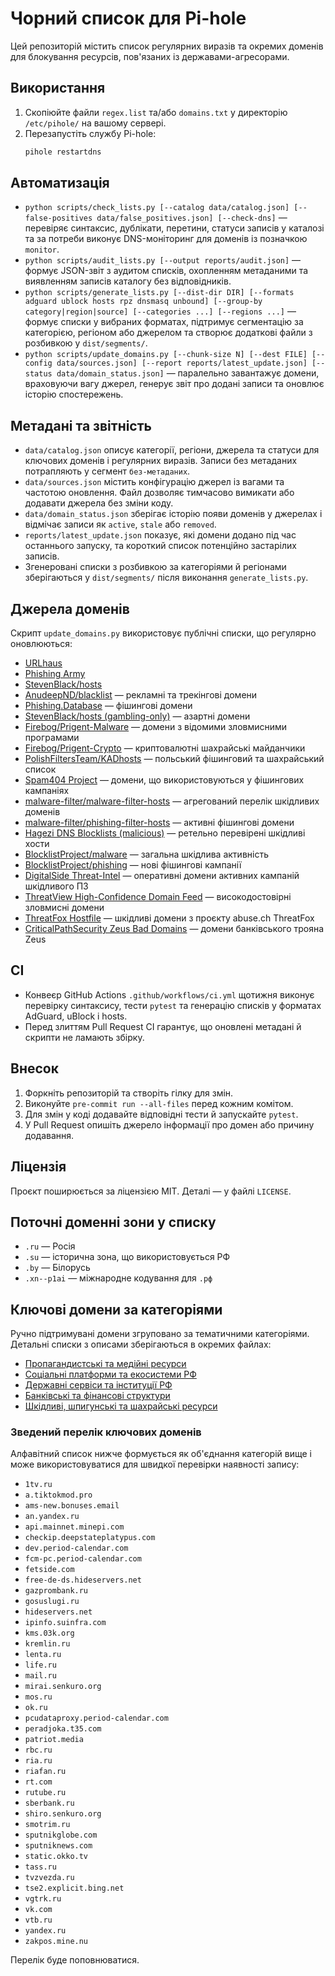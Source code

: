 # Чорний список для Pi-hole

Цей репозиторій містить список регулярних виразів та окремих доменів для блокування ресурсів,
пов'язаних із державами-агресорами.

## Використання
1. Скопіюйте файли `regex.list` та/або `domains.txt` у директорію `/etc/pihole/` на вашому сервері.
2. Перезапустіть службу Pi-hole:
   ```bash
   pihole restartdns
   ```

## Автоматизація
- `python scripts/check_lists.py [--catalog data/catalog.json] [--false-positives data/false_positives.json] [--check-dns]` — перевіряє синтаксис, дублікати, перетини, статуси записів у каталозі та за потреби виконує DNS-моніторинг для доменів із позначкою `monitor`.
- `python scripts/audit_lists.py [--output reports/audit.json]` — формує JSON-звіт з аудитом списків, охопленням метаданими та виявленням записів каталогу без відповідників.
- `python scripts/generate_lists.py [--dist-dir DIR] [--formats adguard ublock hosts rpz dnsmasq unbound] [--group-by category|region|source] [--categories ...] [--regions ...]` — формує списки у вибраних форматах, підтримує сегментацію за категорією, регіоном або джерелом та створює додаткові файли з розбивкою у `dist/segments/`.
- `python scripts/update_domains.py [--chunk-size N] [--dest FILE] [--config data/sources.json] [--report reports/latest_update.json] [--status data/domain_status.json]` — паралельно завантажує домени, враховуючи вагу джерел, генерує звіт про додані записи та оновлює історію спостережень.

## Метадані та звітність
- `data/catalog.json` описує категорії, регіони, джерела та статуси для ключових доменів і регулярних виразів. Записи без метаданих потрапляють у сегмент `без-метаданих`.
- `data/sources.json` містить конфігурацію джерел із вагами та частотою оновлення. Файл дозволяє тимчасово вимикати або додавати джерела без зміни коду.
- `data/domain_status.json` зберігає історію появи доменів у джерелах і відмічає записи як `active`, `stale` або `removed`.
- `reports/latest_update.json` показує, які домени додано під час останнього запуску, та короткий список потенційно застарілих записів.
- Згенеровані списки з розбивкою за категоріями й регіонами зберігаються у `dist/segments/` після виконання `generate_lists.py`.

## Джерела доменів
Скрипт `update_domains.py` використовує публічні списки, що регулярно оновлюються:
- [URLhaus](https://urlhaus.abuse.ch/)
- [Phishing Army](https://phishing.army/)
- [StevenBlack/hosts](https://github.com/StevenBlack/hosts)
- [AnudeepND/blacklist](https://github.com/anudeepND/blacklist) — рекламні та трекінгові домени
- [Phishing.Database](https://github.com/mitchellkrogza/Phishing.Database) — фішингові домени
- [StevenBlack/hosts (gambling-only)](https://github.com/StevenBlack/hosts/tree/master/alternates/gambling-only) — азартні домени
- [Firebog/Prigent-Malware](https://v.firebog.net/hosts/Prigent-Malware.txt) — домени з відомими зловмисними програмами
- [Firebog/Prigent-Crypto](https://v.firebog.net/hosts/Prigent-Crypto.txt) — криптовалютні шахрайські майданчики
- [PolishFiltersTeam/KADhosts](https://raw.githubusercontent.com/PolishFiltersTeam/KADhosts/master/KADhosts.txt) — польський фішинговий та шахрайський список
- [Spam404 Project](https://raw.githubusercontent.com/Spam404/lists/master/main-blacklist.txt) — домени, що використовуються у фішингових кампаніях
- [malware-filter/malware-filter-hosts](https://malware-filter.gitlab.io/malware-filter/malware-filter-hosts.txt) — агрегований перелік шкідливих доменів
- [malware-filter/phishing-filter-hosts](https://malware-filter.gitlab.io/malware-filter/phishing-filter-hosts.txt) — активні фішингові домени
- [Hagezi DNS Blocklists (malicious)](https://raw.githubusercontent.com/hagezi/dns-blocklists/main/hosts/malicious.txt) — ретельно перевірені шкідливі хости
- [BlocklistProject/malware](https://raw.githubusercontent.com/blocklistproject/Lists/master/malware.txt) — загальна шкідлива активність
- [BlocklistProject/phishing](https://raw.githubusercontent.com/blocklistproject/Lists/master/phishing.txt) — нові фішингові кампанії
- [DigitalSide Threat-Intel](https://osint.digitalside.it/Threat-Intel/lists/latestdomains.txt) — оперативні домени активних кампаній шкідливого ПЗ
- [ThreatView High-Confidence Domain Feed](https://threatview.io/Downloads/DOMAIN-High-Confidence-Feed.txt) — високодостовірні зловмисні домени
- [ThreatFox Hostfile](https://threatfox.abuse.ch/downloads/hostfile/) — шкідливі домени з проєкту abuse.ch ThreatFox
- [CriticalPathSecurity Zeus Bad Domains](https://raw.githubusercontent.com/CriticalPathSecurity/ZeusBadDomains/master/baddomains.txt) — домени банківського трояна Zeus


## CI
- Конвеєр GitHub Actions `.github/workflows/ci.yml` щотижня виконує перевірку синтаксису, тести `pytest` та генерацію списків у форматах AdGuard, uBlock і hosts.
- Перед злиттям Pull Request CI гарантує, що оновлені метадані й скрипти не ламають збірку.


## Внесок
1. Форкніть репозиторій та створіть гілку для змін.
2. Виконуйте `pre-commit run --all-files` перед кожним комітом.
3. Для змін у коді додавайте відповідні тести й запускайте `pytest`.
4. У Pull Request опишіть джерело інформації про домен або причину додавання.

## Ліцензія
Проєкт поширюється за ліцензією MIT. Деталі — у файлі `LICENSE`.

## Поточні доменні зони у списку
- `.ru` — Росія
- `.su` — історична зона, що використовується РФ
- `.by` — Білорусь
- `.xn--p1ai` — міжнародне кодування для `.рф`

## Ключові домени за категоріями
Ручно підтримувані домени згруповано за тематичними категоріями. Детальні списки з описами зберігаються в окремих файлах:

- [Пропагандистські та медійні ресурси](docs/key-domains/propaganda-media.md)
- [Соціальні платформи та екосистеми РФ](docs/key-domains/ecosystems.md)
- [Державні сервіси та інституції РФ](docs/key-domains/government.md)
- [Банківські та фінансові структури](docs/key-domains/finance.md)
- [Шкідливі, шпигунські та шахрайські ресурси](docs/key-domains/malware-tracking.md)

### Зведений перелік ключових доменів
Алфавітний список нижче формується як об'єднання категорій вище і може використовуватися для швидкої перевірки наявності запису:

- `1tv.ru`
- `a.tiktokmod.pro`
- `ams-new.bonuses.email`
- `an.yandex.ru`
- `api.mainnet.minepi.com`
- `checkip.deepstateplatypus.com`
- `dev.period-calendar.com`
- `fcm-pc.period-calendar.com`
- `fetside.com`
- `free-de-ds.hideservers.net`
- `gazprombank.ru`
- `gosuslugi.ru`
- `hideservers.net`
- `ipinfo.suinfra.com`
- `kms.03k.org`
- `kremlin.ru`
- `lenta.ru`
- `life.ru`
- `mail.ru`
- `mirai.senkuro.org`
- `mos.ru`
- `ok.ru`
- `pcudataproxy.period-calendar.com`
- `peradjoka.t35.com`
- `patriot.media`
- `rbc.ru`
- `ria.ru`
- `riafan.ru`
- `rt.com`
- `rutube.ru`
- `sberbank.ru`
- `shiro.senkuro.org`
- `smotrim.ru`
- `sputnikglobe.com`
- `sputniknews.com`
- `static.okko.tv`
- `tass.ru`
- `tvzvezda.ru`
- `tse2.explicit.bing.net`
- `vgtrk.ru`
- `vk.com`
- `vtb.ru`
- `yandex.ru`
- `zakpos.mine.nu`

Перелік буде поповнюватися.
